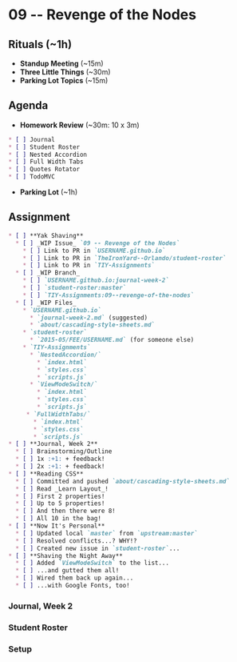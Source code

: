 # 09 -- Revenge of the Nodes

## Rituals (~1h)

* **Standup Meeting** (~15m)
* **Three Little Things** (~30m)
* **Parking Lot Topics** (~15m)

## Agenda

* **Homework Review** (~30m: 10 x 3m)
```markdown
* [ ] Journal
* [ ] Student Roster
* [ ] Nested Accordion
* [ ] Full Width Tabs
* [ ] Quotes Rotator
* [ ] TodoMVC
```
* **Parking Lot** (~1h)

## Assignment

```markdown
* [ ] **Yak Shaving**
  * [ ] _WIP Issue_ `09 -- Revenge of the Nodes`
    * [ ] Link to PR in `USERNAME.github.io`
    * [ ] Link to PR in `TheIronYard--Orlando/student-roster`
    * [ ] Link to PR in `TIY-Assignments`
  * [ ] _WIP Branch_
    * [ ] `USERNAME.github.io:journal-week-2`
    * [ ] `student-roster:master`
    * [ ] `TIY-Assignments:09--revenge-of-the-nodes`
  * [ ] _WIP Files_
    * `USERNAME.github.io`
      * `journal-week-2.md` (suggested)
      * `about/cascading-style-sheets.md`
    * `student-roster`
      * `2015-05/FEE/USERNAME.md` (for someone else)
    * `TIY-Assignments`
      * `NestedAccordion/`
        * `index.html`
        * `styles.css`
        * `scripts.js`
      * `ViewModeSwitch/`
        * `index.html`
        * `styles.css`
        * `scripts.js`
     * `FullWidthTabs/`
       * `index.html`
       * `styles.css`
       * `scripts.js`
* [ ] **Journal, Week 2**
  * [ ] Brainstorming/Outline
  * [ ] 1x :+1: + feedback!
  * [ ] 2x :+1: + feedback!
* [ ] **Reading CSS**
  * [ ] Committed and pushed `about/cascading-style-sheets.md`
  * [ ] Read _Learn Layout_!
  * [ ] First 2 properties!
  * [ ] Up to 5 properties!
  * [ ] And then there were 8!
  * [ ] All 10 in the bag!
* [ ] **Now It's Personal**
  * [ ] Updated local `master` from `upstream:master`
  * [ ] Resolved conflicts...? WHY!?
  * [ ] Created new issue in `student-roster`...
* [ ] **Shaving the Night Away**
  * [ ] Added `ViewModeSwitch` to the list...
  * [ ] ...and gutted them all!
  * [ ] Wired them back up again...
  * [ ] ...with Google Fonts, too!
```

### Journal, Week 2

### Student Roster

### Setup
